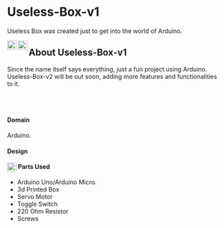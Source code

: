 # Useless-Box-v1
Useless Box was created just to get into the world of Arduino.

[<img align="left" alt="" width="22px" src="https://cdn.jsdelivr.net/npm/simple-icons@v3/icons/youtube.svg" />][youtube]
[<img align="left" alt="" width="22px" src="https://cdn.jsdelivr.net/npm/simple-icons@v3/icons/bloglovin.svg" />][blog]

## About Useless-Box-v1
Since the name itself says everything, just a fun project using Arduino. Useless-Box-v2 will be out soon, adding more features and functionalities to it.

<br/>
<br/>

#### Domain
Arduino.<br/>

#### Design
<img align="left" alt="" width="22px" src="https://cdn.jsdelivr.net/npm/simple-icons@v3/icons/youtube.svg" />

#### Parts Used
* Arduino Uno/Arduino Micro.
* 3d Printed Box
* Servo Motor
* Toggle Switch
* 220 Ohm Resistor
* Screws


[website]: http://medbay.infinityfreeapp.com/
[youtube]: https://youtu.be/fArVh8EXKhM
[blog]: https://vrushitpatel.github.io/project/Useless-Box-v1

